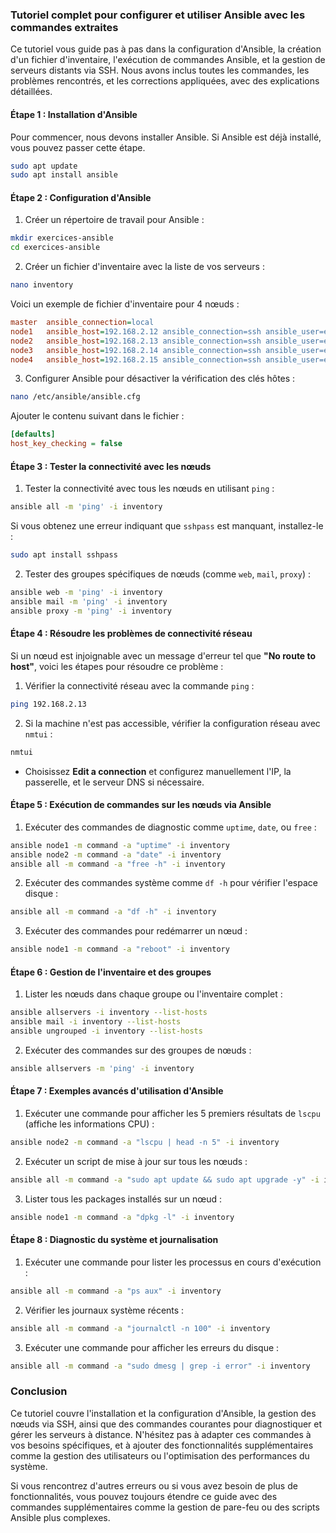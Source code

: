 ### Tutoriel complet pour configurer et utiliser Ansible avec les commandes extraites

Ce tutoriel vous guide pas à pas dans la configuration d'Ansible, la création d'un fichier d'inventaire, l'exécution de commandes Ansible, et la gestion de serveurs distants via SSH. Nous avons inclus toutes les commandes, les problèmes rencontrés, et les corrections appliquées, avec des explications détaillées.

#### Étape 1 : Installation d'Ansible
Pour commencer, nous devons installer Ansible. Si Ansible est déjà installé, vous pouvez passer cette étape.

```bash
sudo apt update
sudo apt install ansible
```

#### Étape 2 : Configuration d'Ansible

1. Créer un répertoire de travail pour Ansible :

```bash
mkdir exercices-ansible
cd exercices-ansible
```

2. Créer un fichier d'inventaire avec la liste de vos serveurs :

```bash
nano inventory
```

Voici un exemple de fichier d'inventaire pour 4 nœuds :

```ini
master  ansible_connection=local
node1   ansible_host=192.168.2.12 ansible_connection=ssh ansible_user=eleve ansible_ssh_pass=eleve
node2   ansible_host=192.168.2.13 ansible_connection=ssh ansible_user=eleve ansible_ssh_pass=eleve
node3   ansible_host=192.168.2.14 ansible_connection=ssh ansible_user=eleve ansible_ssh_pass=eleve
node4   ansible_host=192.168.2.15 ansible_connection=ssh ansible_user=eleve ansible_ssh_pass=eleve
```

3. Configurer Ansible pour désactiver la vérification des clés hôtes :

```bash
nano /etc/ansible/ansible.cfg
```

Ajouter le contenu suivant dans le fichier :

```ini
[defaults]
host_key_checking = false
```

#### Étape 3 : Tester la connectivité avec les nœuds

1. Tester la connectivité avec tous les nœuds en utilisant `ping` :

```bash
ansible all -m 'ping' -i inventory
```

Si vous obtenez une erreur indiquant que `sshpass` est manquant, installez-le :

```bash
sudo apt install sshpass
```

2. Tester des groupes spécifiques de nœuds (comme `web`, `mail`, `proxy`) :

```bash
ansible web -m 'ping' -i inventory
ansible mail -m 'ping' -i inventory
ansible proxy -m 'ping' -i inventory
```

#### Étape 4 : Résoudre les problèmes de connectivité réseau

Si un nœud est injoignable avec un message d'erreur tel que **"No route to host"**, voici les étapes pour résoudre ce problème :

1. Vérifier la connectivité réseau avec la commande `ping` :

```bash
ping 192.168.2.13
```

2. Si la machine n'est pas accessible, vérifier la configuration réseau avec `nmtui` :

```bash
nmtui
```

- Choisissez **Edit a connection** et configurez manuellement l'IP, la passerelle, et le serveur DNS si nécessaire.

#### Étape 5 : Exécution de commandes sur les nœuds via Ansible

1. Exécuter des commandes de diagnostic comme `uptime`, `date`, ou `free` :

```bash
ansible node1 -m command -a "uptime" -i inventory
ansible node2 -m command -a "date" -i inventory
ansible all -m command -a "free -h" -i inventory
```

2. Exécuter des commandes système comme `df -h` pour vérifier l'espace disque :

```bash
ansible all -m command -a "df -h" -i inventory
```

3. Exécuter des commandes pour redémarrer un nœud :

```bash
ansible node1 -m command -a "reboot" -i inventory
```

#### Étape 6 : Gestion de l'inventaire et des groupes

1. Lister les nœuds dans chaque groupe ou l'inventaire complet :

```bash
ansible allservers -i inventory --list-hosts
ansible mail -i inventory --list-hosts
ansible ungrouped -i inventory --list-hosts
```

2. Exécuter des commandes sur des groupes de nœuds :

```bash
ansible allservers -m 'ping' -i inventory
```

#### Étape 7 : Exemples avancés d'utilisation d'Ansible

1. Exécuter une commande pour afficher les 5 premiers résultats de `lscpu` (affiche les informations CPU) :

```bash
ansible node2 -m command -a "lscpu | head -n 5" -i inventory
```

2. Exécuter un script de mise à jour sur tous les nœuds :

```bash
ansible all -m command -a "sudo apt update && sudo apt upgrade -y" -i inventory
```

3. Lister tous les packages installés sur un nœud :

```bash
ansible node1 -m command -a "dpkg -l" -i inventory
```

#### Étape 8 : Diagnostic du système et journalisation

1. Exécuter une commande pour lister les processus en cours d'exécution :

```bash
ansible all -m command -a "ps aux" -i inventory
```

2. Vérifier les journaux système récents :

```bash
ansible all -m command -a "journalctl -n 100" -i inventory
```

3. Exécuter une commande pour afficher les erreurs du disque :

```bash
ansible all -m command -a "sudo dmesg | grep -i error" -i inventory
```

### Conclusion

Ce tutoriel couvre l'installation et la configuration d'Ansible, la gestion des nœuds via SSH, ainsi que des commandes courantes pour diagnostiquer et gérer les serveurs à distance. N'hésitez pas à adapter ces commandes à vos besoins spécifiques, et à ajouter des fonctionnalités supplémentaires comme la gestion des utilisateurs ou l'optimisation des performances du système.

Si vous rencontrez d'autres erreurs ou si vous avez besoin de plus de fonctionnalités, vous pouvez toujours étendre ce guide avec des commandes supplémentaires comme la gestion de pare-feu ou des scripts Ansible plus complexes.
